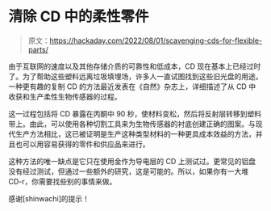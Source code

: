 # 清除 CD 中的柔性零件

> 原文：<https://hackaday.com/2022/08/01/scavenging-cds-for-flexible-parts/>

由于互联网的速度以及其他存储介质的可靠性和低成本，CD 现在基本上已经过时了。为了帮助这些塑料远离垃圾填埋场，许多人一直试图找到这些旧光盘的用途。一种更有趣的复制 CD 的方法最近发表在《自然》杂志上，详细描述了从 CD 中收获和生产柔性生物传感器的过程。

这一过程包括将 CD 暴露在丙酮中 90 秒，使材料变松，然后将反射层转移到塑料带上。由此，可以使用各种切割工具来为生物传感器的衬底创建正确的图案。与现代生产方法相比，这已被证明是生产这种类型材料的一种更具成本效益的方法，并且也可以用容易获得的零件和供应品来进行。

这种方法的唯一缺点是它只在使用金作为导电层的 CD 上测试过。更常见的铝盘没有经过测试，但通过一些额外的研究，这是可能的。所以，如果你有一大堆 CD-r，你需要找些别的事情来做。

感谢[shinwachi]的提示！